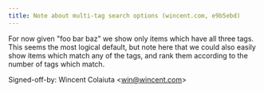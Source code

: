 ```yaml
---
title: Note about multi-tag search options (wincent.com, e9b5ebd)
---
```


For now given "foo bar baz" we show only items which have all three tags. This seems the most logical default, but note here that we could also easily show items which match any of the tags, and rank them according to the number of tags which match.

Signed-off-by: Wincent Colaiuta &lt;win@wincent.com&gt;
